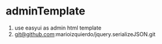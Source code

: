 # adminTemplate
1. use easyui as admin html template
2. git@github.com:marioizquierdo/jquery.serializeJSON.git
